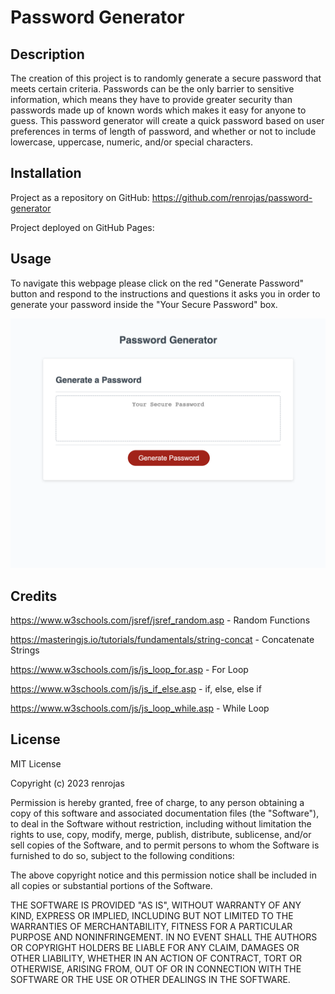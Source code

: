 # Password Generator

## Description

The creation of this project is to randomly generate a secure password that meets certain criteria. Passwords can be the only barrier to sensitive information, which means they have to provide greater security than passwords made up of known words which makes it easy for anyone to guess. This password generator will create a quick password based on user preferences in terms of length of password, and whether or not to include lowercase, uppercase, numeric, and/or special characters.

## Installation

Project as a repository on GitHub: https://github.com/renrojas/password-generator

Project deployed on GitHub Pages: 

## Usage

To navigate this webpage please click on the red "Generate Password" button and respond to the instructions and questions it asks you in order to generate your password inside the "Your Secure Password" box.

![alt text](assets/images/screenshot.png)

## Credits

https://www.w3schools.com/jsref/jsref_random.asp - Random Functions

https://masteringjs.io/tutorials/fundamentals/string-concat - Concatenate Strings

https://www.w3schools.com/js/js_loop_for.asp - For Loop

https://www.w3schools.com/js/js_if_else.asp - if, else, else if

https://www.w3schools.com/js/js_loop_while.asp - While Loop

## License

MIT License

Copyright (c) 2023 renrojas

Permission is hereby granted, free of charge, to any person obtaining a copy
of this software and associated documentation files (the "Software"), to deal
in the Software without restriction, including without limitation the rights
to use, copy, modify, merge, publish, distribute, sublicense, and/or sell
copies of the Software, and to permit persons to whom the Software is
furnished to do so, subject to the following conditions:

The above copyright notice and this permission notice shall be included in all
copies or substantial portions of the Software.

THE SOFTWARE IS PROVIDED "AS IS", WITHOUT WARRANTY OF ANY KIND, EXPRESS OR
IMPLIED, INCLUDING BUT NOT LIMITED TO THE WARRANTIES OF MERCHANTABILITY,
FITNESS FOR A PARTICULAR PURPOSE AND NONINFRINGEMENT. IN NO EVENT SHALL THE
AUTHORS OR COPYRIGHT HOLDERS BE LIABLE FOR ANY CLAIM, DAMAGES OR OTHER
LIABILITY, WHETHER IN AN ACTION OF CONTRACT, TORT OR OTHERWISE, ARISING FROM,
OUT OF OR IN CONNECTION WITH THE SOFTWARE OR THE USE OR OTHER DEALINGS IN THE
SOFTWARE.

